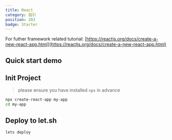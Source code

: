 ```yaml
---
title: React
category: 指引
position: 202
badge: Starter
---
```


<alert type="info">

For futher framework related tutorial: [https://reactjs.org/docs/create-a-new-react-app.html](https://reactjs.org/docs/create-a-new-react-app.html)

</alert>

## Quick start demo

<AsciiPlayer id="nhhPcgtSCwjLOpEFfGcS9sCyS"></AsciiPlayer>

## Init Project

> please ensure you have installed `npx` in advance

```bash
npx create-react-app my-app
cd my-app
```

## Deploy to let.sh

```bash
lets deploy
```
